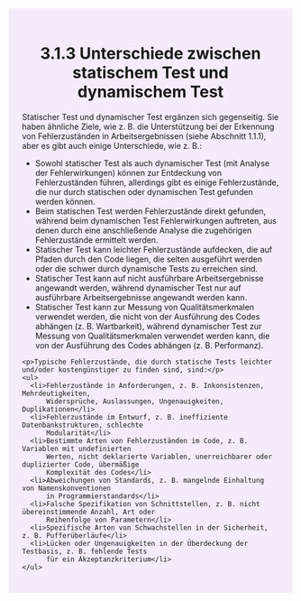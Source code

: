 <div class="rounded-lg border shadow-sm" style="background:#F5EBFA; padding:24px; border-color:#A855F7">
  <header style="margin-bottom:12px">
    <h1 class="text-2xl font-bold text-gray-900">3.1.3 Unterschiede zwischen statischem Test und dynamischem Test</h1>
  </header>
  <article class="prose max-w-none">
    <p>
      Statischer Test und dynamischer Test ergänzen sich gegenseitig. Sie haben ähnliche Ziele,
      wie z. B. die Unterstützung bei der Erkennung von Fehlerzuständen in Arbeitsergebnissen
      (siehe Abschnitt 1.1.1), aber es gibt auch einige Unterschiede, wie z. B.:
    </p>
    <ul>
      <li>Sowohl statischer Test als auch dynamischer Test (mit Analyse der Fehlerwirkungen)
          können zur Entdeckung von Fehlerzuständen führen, allerdings gibt es einige
          Fehlerzustände, die nur durch statischen oder dynamischen Test gefunden werden
          können.</li>
      <li>Beim statischen Test werden Fehlerzustände direkt gefunden, während beim
          dynamischen Test Fehlerwirkungen auftreten, aus denen durch eine anschließende
          Analyse die zugehörigen Fehlerzustände ermittelt werden.</li>
      <li>Statischer Test kann leichter Fehlerzustände aufdecken, die auf Pfaden durch den
          Code liegen, die selten ausgeführt werden oder die schwer durch dynamische Tests
          zu erreichen sind.</li>
      <li>Statischer Test kann auf nicht ausführbare Arbeitsergebnisse angewandt werden,
          während dynamischer Test nur auf ausführbare Arbeitsergebnisse angewandt werden
          kann.</li>
      <li>Statischer Test kann zur Messung von Qualitätsmerkmalen verwendet werden, die
          nicht von der Ausführung des Codes abhängen (z. B. Wartbarkeit), während
          dynamischer Test zur Messung von Qualitätsmerkmalen verwendet werden kann, die
          von der Ausführung des Codes abhängen (z. B. Performanz).</li>
    </ul>

    <p>Typische Fehlerzustände, die durch statische Tests leichter und/oder kostengünstiger zu finden sind, sind:</p>
    <ul>
      <li>Fehlerzustände in Anforderungen, z. B. Inkonsistenzen, Mehrdeutigkeiten,
          Widersprüche, Auslassungen, Ungenauigkeiten, Duplikationen</li>
      <li>Fehlerzustände im Entwurf, z. B. ineffiziente Datenbankstrukturen, schlechte
          Modularität</li>
      <li>Bestimmte Arten von Fehlerzuständen im Code, z. B. Variablen mit undefinierten
          Werten, nicht deklarierte Variablen, unerreichbarer oder duplizierter Code, übermäßige
          Komplexität des Codes</li>
      <li>Abweichungen von Standards, z. B. mangelnde Einhaltung von Namenskonventionen
          in Programmierstandards</li>
      <li>Falsche Spezifikation von Schnittstellen, z. B. nicht übereinstimmende Anzahl, Art oder
          Reihenfolge von Parametern</li>
      <li>Spezifische Arten von Schwachstellen in der Sicherheit, z. B. Pufferüberläufe</li>
      <li>Lücken oder Ungenauigkeiten in der Überdeckung der Testbasis, z. B. fehlende Tests
          für ein Akzeptanzkriterium</li>
    </ul>
  </article>
</div>
